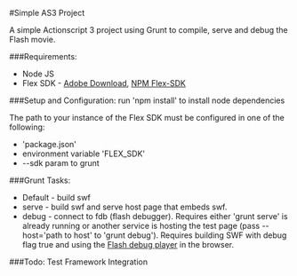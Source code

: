 #Simple AS3 Project

A simple Actionscript 3 project using Grunt to compile, serve and debug the Flash movie.

###Requirements:
* Node JS
* Flex SDK - [Adobe Download], [NPM Flex-SDK]

###Setup and Configuration:
run 'npm install' to install node dependencies

The path to your instance of the Flex SDK must be configured in one of the following:
* 'package.json'
* environment variable 'FLEX_SDK'
* --sdk param to grunt

###Grunt Tasks:
* Default - build swf
* serve - build swf and serve host page that embeds swf.
* debug - connect to fdb (flash debugger). Requires either 'grunt serve' is already running or another service is hosting the test page (pass --host='path to host' to 'grunt debug'). Requires building SWF with debug flag true and using the [Flash debug player] in the browser.

###Todo:
Test Framework Integration

[Adobe Download]:http://www.adobe.com/devnet/flex/flex-sdk-download-all.html
[NPM Flex-SDK]:https://www.npmjs.com/package/flex-sdk
[Flash debug player]:https://www.adobe.com/support/flashplayer/downloads.html